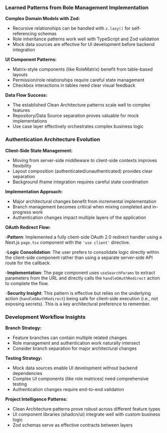 ### Learned Patterns from Role Management Implementation

**Complex Domain Models with Zod:**

- Recursive relationships can be handled with `z.lazy()` for self-referencing schemas
- Role inheritance patterns work well with TypeScript and Zod validation
- Mock data sources are effective for UI development before backend integration

**UI Component Patterns:**

- Matrix-style components (like RoleMatrix) benefit from table-based layouts
- Permission/role relationships require careful state management
- Checkbox interactions in tables need clear visual feedback

**Data Flow Success:**

- The established Clean Architecture patterns scale well to complex features
- Repository/Data Source separation proves valuable for mock implementations
- Use case layer effectively orchestrates complex business logic

### Authentication Architecture Evolution

**Client-Side State Management:**

- Moving from server-side middleware to client-side contexts improves flexibility
- Layout composition (authenticated/unauthenticated) provides clear separation
- Background iframe integration requires careful state coordination

**Implementation Approach:**

- Major architectural changes benefit from incremental implementation
- Branch management becomes critical when mixing completed and in-progress work
- Authentication changes impact multiple layers of the application

**OAuth Redirect Flow:**

-**Pattern**: Implemented a fully client-side OAuth 2.0 redirect handler using a Next.js `page.tsx` component with the `'use client'` directive.

-**Logic Consolidation**: The user prefers to consolidate logic directly within the client-side component rather than using a separate server-side API route for the callback.

-**Implementation**: The page component uses `useSearchParams` to extract parameters from the URL and directly calls the `handleOAuthRedirect` action to complete the flow.

-**Security Insight**: This pattern is effective but relies on the underlying action (`handleOAuthRedirect`) being safe for client-side execution (i.e., not exposing secrets). This is a key architectural preference to remember.

### Development Workflow Insights

**Branch Strategy:**

- Feature branches can contain multiple related changes
- Role management and authentication work naturally intersect
- Consider branch separation for major architectural changes

**Testing Strategy:**

- Mock data sources enable UI development without backend dependencies
- Complex UI components (like role matrices) need comprehensive testing
- Authentication changes require end-to-end validation

**Project Intelligence Patterns:**

- Clean Architecture patterns prove robust across different feature types
- UI component libraries (shadcn/ui) integrate well with custom business logic
- Zod schemas serve as effective contracts between layers
